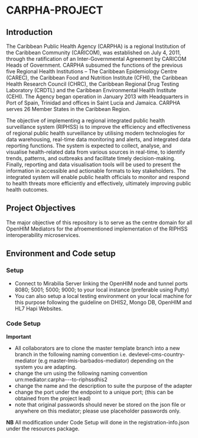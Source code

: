 # CARPHA-PROJECT  
## Introduction  
The Caribbean Public Health Agency (CARPHA) is a regional Institution of the Caribbean Community (CARICOM), was established on July 4, 2011, through the ratification of an Inter-Governmental Agreement by CARICOM Heads of Government. CARPHA subsumed the functions of the previous five Regional Health Institutions – The Caribbean Epidemiology Centre (CAREC), the Caribbean Food and Nutrition Institute (CFHI), the Caribbean Health Research Council (CHRC), the Caribbean Regional Drug Testing Laboratory (CRDTL) and the Caribbean Environmental Health Institute (CEHI). The Agency began operation in January 2013 with Headquarters in Port of Spain, Trinidad and offices in Saint Lucia and Jamaica. CARPHA serves 26 Member States in the Caribbean Region.  

The objective of implementing a regional integrated public health surveillance system (RIPHSS) is to improve the efficiency and effectiveness of regional public health surveillance by utilising modern technologies for data warehousing, real-time data monitoring and alerts, and integrated data reporting functions. The system is expected to collect, analyse, and visualise health-related data from various sources in real-time, to identify trends, patterns, and outbreaks and facilitate timely decision-making. Finally, reporting and data visualisation tools will be used to present the information in accessible and actionable formats to key stakeholders. The integrated system will enable public health officials to monitor and respond to health threats more efficiently and effectively, ultimately improving public health outcomes.

  
## Project Objectives
The major objective of this repository is to serve as the centre domain for all OpenHIM Mediators for the afroementioned implementation of the RIPHSS interoperability microservices.

## Environment and Code setup  
### Setup  
- Connect to Mirabilia Server linking the OpenHIM node and tunnel ports 8080; 5001; 5000; 9000; to your local instance (preferable using Putty)
- You can also setup a local testing environment on your local machine for this purpose following the guideline on DHIS2, Mongo DB, OpenHIM and HL7 Hapi Websites.

### Code Setup 
**Important** 
- All collaborators are to clone the master template branch into a new branch in the following naming convention i.e. devlevel-cms-country-mediator (e.g master-lmis-barbados-mediator) depending on the system you are adapting.
- change the urn using the following naming convention urn:mediator:carpha-<cms>-<country>-to-riphssdhis2
- change the name and the description to suite the purpose of the adapter
- change the port under the endpoint to a unique port; (this can be obtained from the project lead)
- note that original passwords should never be stored on the json file or anywhere on this mediator; please use placeholder passwords only.

**NB** All modification under Code Setup will done in the registration-info.json under the resources package. 
